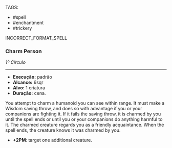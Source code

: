 TAGS:
- #spell
- #enchantment
- #trickery

INCORRECT_FORMAT_SPELL
### Charm Person
*1º Círculo*
___
- **Execução:** padrão
- **Alcance:** 6sqr
- **Alvo:** 1 criatura
- **Duração:** cena.

You attempt to charm a humanoid you can see within range. It must make a Wisdom saving throw, and does so with advantage if you or your companions are fighting it. If it fails the saving throw, it is charmed by you until the spell ends or until you or your companions do anything harmful to it. The charmed creature regards you as a friendly acquaintance. When the spell ends, the creature knows it was charmed by you.

- **+2PM**: target one additional creature.
